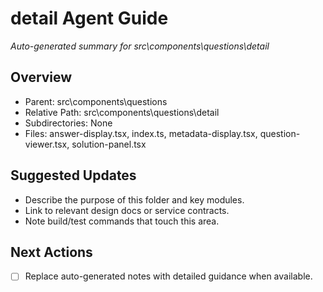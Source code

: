 ﻿# detail Agent Guide
*Auto-generated summary for src\components\questions\detail*

## Overview
- Parent: src\components\questions
- Relative Path: src\components\questions\detail
- Subdirectories: None
- Files: answer-display.tsx, index.ts, metadata-display.tsx, question-viewer.tsx, solution-panel.tsx

## Suggested Updates
- Describe the purpose of this folder and key modules.
- Link to relevant design docs or service contracts.
- Note build/test commands that touch this area.

## Next Actions
- [ ] Replace auto-generated notes with detailed guidance when available.
